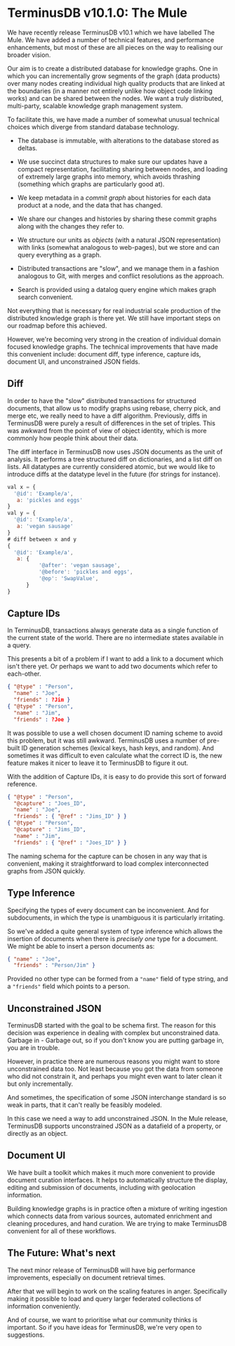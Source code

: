 # TerminusDB v10.1.0: The Mule

We have recently release TerminusDB v10.1 which we have labelled The
Mule. We have added a number of technical features, and performance
enhancements, but most of these are all pieces on the way to realising
our broader vision.

Our aim is to create a distributed database for knowledge graphs. One
in which you can incrementally grow segments of the graph (data
products) over many nodes creating individual high quality products
that are linked at the boundaries (in a manner not entirely unlike how
object code linking works) and can be shared between the nodes. We
want a truly distributed, multi-party, scalable knowledge graph
management system.

To facilitate this, we have made a number of somewhat unusual
technical choices which diverge from standard database technology.

* The database is immutable, with alterations to the database stored
  as deltas.

* We use succinct data structures to make sure our updates have
  a compact representation, facilitating sharing between nodes, and
  loading of extremely large graphs into memory, which avoids
  thrashing (something which graphs are particularly good at).

* We keep metadata in a *commit graph* about histories for each data
  product at a node, and the data that has changed.

* We share our changes and histories by sharing these commit graphs
  along with the changes they refer to.

* We structure our units as *objects* (with a natural JSON
  representation) with links (somewhat analogous to web-pages), but we
  store and can query everything as a graph.

* Distributed transactions are "slow", and we manage them in a fashion
  analogous to Git, with merges and conflict resolutions as the approach.

* Search is provided using a datalog query engine which makes graph
  search convenient.

Not everything that is necessary for real industrial scale production
of the distributed knowledge graph is there yet. We still have
important steps on our roadmap before this achieved.

However, we're becoming very strong in the creation of
individual domain focused knowledge graphs. The technical improvements
that have made this convenient include: document diff, type
inference, capture ids, document UI, and unconstrained JSON fields.

## Diff

In order to have the "slow" distributed transactions for structured documents,
that allow us to modify graphs using rebase, cherry pick, and merge etc, we really need to have a diff
algorithm. Previously, diffs in TerminusDB were purely a result of
differences in the set of triples. This was awkward from the point of
view of object identity, which is more commonly how people think about
their data.

The diff interface in TerminusDB now uses JSON documents as
the unit of analysis. It performs a tree structured diff on
dictionaries, and a list diff on lists. All datatypes are currently
considered atomic, but we would like to introduce diffs at the
datatype level in the future (for strings for instance).

```javascript
val x = {
  '@id': 'Example/a',
   a: 'pickles and eggs'
}
val y = {
  '@id': 'Example/a',
   a: 'vegan sausage'
}
# diff between x and y
{
  '@id': 'Example/a',
   a: {
          '@after': 'vegan sausage',
          '@before': 'pickles and eggs',
          '@op': 'SwapValue',
      }
}
```

## Capture IDs

In TerminusDB, transactions always generate data as a single function
of the current state of the world. There are no intermediate states
available in a query.

This presents a bit of a problem if I want to add a link to a document
which isn't there yet. Or perhaps we want to add two documents which
refer to each-other.

```json
{ "@type" : "Person",
  "name" : "Joe",
  "friends" : ?Jim }
{ "@type" : "Person",
  "name" : "Jim",
  "friends" : ?Joe }
```

It was possible to use a well chosen document ID naming scheme to avoid
this problem, but it was still awkward. TerminusDB uses a number of
pre-built ID generation schemes (lexical keys, hash keys, and
random). And sometimes it was difficult to even calculate what the
correct ID is, the new feature makes it nicer to leave it to TerminusDB to figure it out.

With the addition of Capture IDs, it is easy to do provide this sort of forward reference.

```json
{ "@type" : "Person",
  "@capture" : "Joes_ID",
  "name" : "Joe",
  "friends" : { "@ref" : "Jims_ID" } }
{ "@type" : "Person",
  "@capture" : "Jims_ID",
  "name" : "Jim",
  "friends" : { "@ref" : "Joes_ID" } }
```

The naming schema for the capture can be chosen in any way that is
convenient, making it straightforward to load complex interconnected
graphs from JSON quickly.

## Type Inference

Specifying the types of every document can be inconvenient. And for
subdocuments, in which the type is unambiguous it is particularly
irritating.

So we've added a quite general system of type inference which allows
the insertion of documents when there is *precisely one* type for a
document. We might be able to insert a person documents as:

```json
{ "name" : "Joe",
  "friends" : "Person/Jim" }
```

Provided no other type can be formed from a `"name"` field of type
string, and a `"friends"` field which points to a person.

## Unconstrained JSON

TerminusDB started with the goal to be schema first. The reason for this
decision was experience in dealing with complex but unconstrained
data. Garbage in - Garbage out, so if you don't know you are putting
garbage in, you are in trouble.

However, in practice there are numerous reasons you might want to
store unconstrained data too. Not least because you got the data from
someone who did not constrain it, and perhaps you might even want to
later clean it but only incrementally.

And sometimes, the specification of some JSON interchange standard is
so weak in parts, that it can't really be feasibly modeled.

In this case we need a way to add unconstrained JSON. In the Mule
release, TerminusDB supports unconstrained JSON as a datafield of a
property, or directly as an object.

## Document UI

We have built a toolkit which makes it much more convenient to provide
document curation interfaces. It helps to automatically structure the
display, editing and submission of documents, including with
geolocation information.

Building knowledge graphs is in practice often a mixture of writing
ingestion which connects data from various sources, automated
enrichment and cleaning procedures, and hand curation. We are trying
to make TerminusDB convenient for all of these workflows.

## The Future: What's next

The next minor release of TerminusDB will have big performance
improvements, especially on document retrieval times.

After that we will begin to work on the scaling features in
anger. Specifically making it possible to load and query larger
federated collections of information conveniently.

And of course, we want to prioritise what our community thinks is
important. So if you have ideas for TerminusDB, we're very open to
suggestions.
